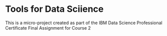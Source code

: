 # Tools for Data Sciience

This is a micro-project created as part of the IBM Data Science Professional Certificate Final Assignment for Course 2
